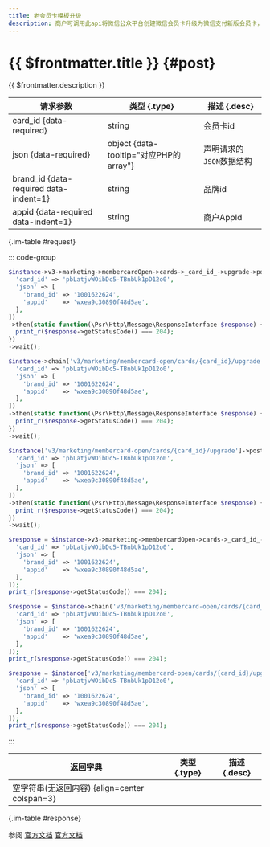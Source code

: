 ```yaml
---
title: 老会员卡模板升级
description: 商户可调用此api将微信公众平台创建微信会员卡升级为微信支付新版会员卡，将老会员卡card_id绑定品牌id，完成会员卡升级后可以使用新版特性，包括会员权益、会员服务、会员有礼等功能。
---
```


# {{ $frontmatter.title }} {#post}

{{ $frontmatter.description }}

| 请求参数 | 类型 {.type} | 描述 {.desc}
| --- | --- | ---
| card_id {data-required} | string | 会员卡id
| json {data-required} | object {data-tooltip="对应PHP的array"} | 声明请求的`JSON`数据结构
| brand_id {data-required data-indent=1} | string | 品牌id
| appid {data-required data-indent=1} | string | 商户AppId

{.im-table #request}

::: code-group

```php [异步纯链式]
$instance->v3->marketing->membercardOpen->cards->_card_id_->upgrade->postAsync([
  'card_id' => 'pbLatjvWOibDc5-TBnbUk1pD12o0',
  'json' => [
    'brand_id' => '1001622624',
    'appid'    => 'wxea9c30890f48d5ae',
  ],
])
->then(static function(\Psr\Http\Message\ResponseInterface $response) {
  print_r($response->getStatusCode() === 204);
})
->wait();
```

```php [异步声明式]
$instance->chain('v3/marketing/membercard-open/cards/{card_id}/upgrade')->postAsync([
  'card_id' => 'pbLatjvWOibDc5-TBnbUk1pD12o0',
  'json' => [
    'brand_id' => '1001622624',
    'appid'    => 'wxea9c30890f48d5ae',
  ],
])
->then(static function(\Psr\Http\Message\ResponseInterface $response) {
  print_r($response->getStatusCode() === 204);
})
->wait();
```

```php [异步属性式]
$instance['v3/marketing/membercard-open/cards/{card_id}/upgrade']->postAsync([
  'card_id' => 'pbLatjvWOibDc5-TBnbUk1pD12o0',
  'json' => [
    'brand_id' => '1001622624',
    'appid'    => 'wxea9c30890f48d5ae',
  ],
])
->then(static function(\Psr\Http\Message\ResponseInterface $response) {
  print_r($response->getStatusCode() === 204);
})
->wait();
```

```php [同步纯链式]
$response = $instance->v3->marketing->membercardOpen->cards->_card_id_->upgrade->post([
  'card_id' => 'pbLatjvWOibDc5-TBnbUk1pD12o0',
  'json' => [
    'brand_id' => '1001622624',
    'appid'    => 'wxea9c30890f48d5ae',
  ],
]);
print_r($response->getStatusCode() === 204);
```

```php [同步声明式]
$response = $instance->chain('v3/marketing/membercard-open/cards/{card_id}/upgrade')->post([
  'card_id' => 'pbLatjvWOibDc5-TBnbUk1pD12o0',
  'json' => [
    'brand_id' => '1001622624',
    'appid'    => 'wxea9c30890f48d5ae',
  ],
]);
print_r($response->getStatusCode() === 204);
```

```php [同步属性式]
$response = $instance['v3/marketing/membercard-open/cards/{card_id}/upgrade']->post([
  'card_id' => 'pbLatjvWOibDc5-TBnbUk1pD12o0',
  'json' => [
    'brand_id' => '1001622624',
    'appid'    => 'wxea9c30890f48d5ae',
  ],
]);
print_r($response->getStatusCode() === 204);
```

:::

| 返回字典 | 类型 {.type} | 描述 {.desc}
| --- | --- | ---
| 空字符串(无返回内容) {align=center colspan=3}

{.im-table #response}

参阅 [官方文档](https://pay.weixin.qq.com/doc/v3/merchant/4012545673) [官方文档](https://pay.weixin.qq.com/doc/v3/partner/4012708437)
